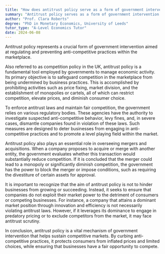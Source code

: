 ```yaml
---
title: "How does antitrust policy serve as a form of government intervention?"
summary: "Antitrust policy serves as a form of government intervention by regulating and preventing anti-competitive practices in the market."
author: "Prof. Clara Roberts"
degree: "PhD in Monetary Economics, University of Leeds"
tutor_type: "A-Level Economics Tutor"
date: 2024-06-08
---
```


Antitrust policy represents a crucial form of government intervention aimed at regulating and preventing anti-competitive practices within the marketplace.

Also referred to as competition policy in the UK, antitrust policy is a fundamental tool employed by governments to manage economic activity. Its primary objective is to safeguard competition in the marketplace from being undermined by business practices. This is accomplished by prohibiting activities such as price fixing, market division, and the establishment of monopolies or cartels, all of which can restrict competition, elevate prices, and diminish consumer choice.

To enforce antitrust laws and maintain fair competition, the government relies on various regulatory bodies. These agencies have the authority to investigate suspected anti-competitive behavior, levy fines, and, in severe cases, dismantle companies found in violation of these laws. Such measures are designed to deter businesses from engaging in anti-competitive practices and to promote a level playing field within the market.

Antitrust policy also plays an essential role in overseeing mergers and acquisitions. When a company proposes to acquire or merge with another entity, the government evaluates whether this transaction would substantially reduce competition. If it is concluded that the merger could lead to a monopoly or significantly diminish competition, the government has the power to block the merger or impose conditions, such as requiring the divestiture of certain assets for approval.

It is important to recognize that the aim of antitrust policy is not to hinder businesses from growing or succeeding. Instead, it seeks to ensure that companies do not exploit their market power to the detriment of consumers or competing businesses. For instance, a company that attains a dominant market position through innovation and efficiency is not necessarily violating antitrust laws. However, if it leverages its dominance to engage in predatory pricing or to exclude competitors from the market, it may face antitrust scrutiny.

In conclusion, antitrust policy is a vital mechanism of government intervention that helps sustain competitive markets. By curbing anti-competitive practices, it protects consumers from inflated prices and limited choices, while ensuring that businesses have a fair opportunity to compete.
    